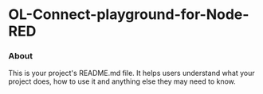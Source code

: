 OL-Connect-playground-for-Node-RED
==================================

### About

This is your project's README.md file. It helps users understand what your
project does, how to use it and anything else they may need to know.